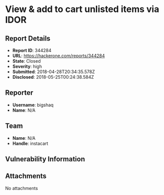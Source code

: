 # View & add to cart unlisted items via IDOR

## Report Details
- **Report ID**: 344284
- **URL**: https://hackerone.com/reports/344284
- **State**: Closed
- **Severity**: high
- **Submitted**: 2018-04-28T20:34:35.578Z
- **Disclosed**: 2018-05-25T00:24:38.584Z

## Reporter
- **Username**: bigshaq
- **Name**: N/A

## Team
- **Name**: N/A
- **Handle**: instacart

## Vulnerability Information


## Attachments
No attachments
